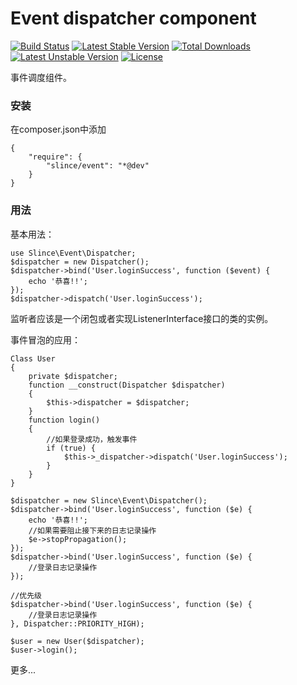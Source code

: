 # Event dispatcher component

[![Build Status](https://travis-ci.org/slince/event.svg?branch=master)](https://travis-ci.org/slince/event)
[![Latest Stable Version](https://poser.pugx.org/slince/event/v/stable)](https://packagist.org/packages/slince/event)
[![Total Downloads](https://poser.pugx.org/slince/event/downloads)](https://packagist.org/packages/slince/event)
[![Latest Unstable Version](https://poser.pugx.org/slince/event/v/unstable)](https://packagist.org/packages/slince/event)
[![License](https://poser.pugx.org/slince/event/license)](https://packagist.org/packages/slince/event)

事件调度组件。

### 安装

在composer.json中添加
```
{
    "require": {
        "slince/event": "*@dev"
    }
}

```
### 用法

基本用法：

```
use Slince\Event\Dispatcher;
$dispatcher = new Dispatcher();
$dispatcher->bind('User.loginSuccess', function ($event) {
    echo '恭喜!!';
});
$dispatcher->dispatch('User.loginSuccess');
```
监听者应该是一个闭包或者实现ListenerInterface接口的类的实例。

事件冒泡的应用：
```
Class User
{
    private $dispatcher;
    function __construct(Dispatcher $dispatcher)
    {
        $this->dispatcher = $dispatcher;
    }
    function login()
    {
        //如果登录成功，触发事件
        if (true) {
            $this->_dispatcher->dispatch('User.loginSuccess');
        }
    }
}

$dispatcher = new Slince\Event\Dispatcher();
$dispatcher->bind('User.loginSuccess', function ($e) {
    echo '恭喜!!';
    //如果需要阻止接下来的日志记录操作
    $e->stopPropagation();
});
$dispatcher->bind('User.loginSuccess', function ($e) {
    //登录日志记录操作
});

//优先级
$dispatcher->bind('User.loginSuccess', function ($e) {
    //登录日志记录操作
}, Dispatcher::PRIORITY_HIGH);

$user = new User($dispatcher);
$user->login();
```
更多...
